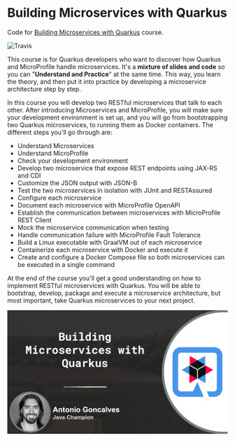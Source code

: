 # Building Microservices with Quarkus

Code for [Building Microservices with Quarkus](https://agoncal.teachable.com/p/course-building-microservices-with-quarkus) course.

![Travis](https://travis-ci.org/agoncal/agoncal-course-quarkus-microservices.svg?branch=master)

This course is for Quarkus developers who want to discover how Quarkus and MicroProfile handle microservices.
It's a **mixture of slides and code** so you can "**Understand and Practice**" at the same time.
This way, you learn the theory, and then put it into practice by developing a microservice architecture step by step.

In this course you will develop two RESTful microservices that talk to each other.
After introducing Microservices and MicroProfile, you will make sure your development environment is set up, and you will go from bootstrapping two Quarkus microservices, to running them as Docker containers.
The different steps you'll go through are:

* Understand Microservices
* Understand MicroProfile
* Check your development environment
* Develop two microservice that expose REST endpoints using JAX-RS and CDI
* Customize the JSON output with JSON-B
* Test the two microservices in isolation with JUnit and RESTAssured
* Configure each microservice
* Document each microservice with MicroProfile OpenAPI
* Establish the communication between microservices with MicroProfile REST Client
* Mock the microservice communication when testing
* Handle communication failure with MicroProfile Fault Tolerance
* Build a Linux executable with GraalVM out of each microservice
* Containerize each microservice with Docker and execute it
* Create and configure a Docker Compose file so both microservices can be executed in a single command

At the end of the course you'll get a good understanding on how to implement RESTful microservices with Quarkus.
You will be able to bootstrap, develop, package and execute a microservice architecture, but most important, take Quarkus microservices to your next project.

[![Building Microservices with Quarkus](https://raw.githubusercontent.com/agoncal/agoncal-course-quarkus-microservices/master/cover.png)](https://agoncal.teachable.com/p/course-building-microservices-with-quarkus)
